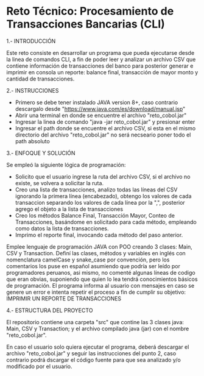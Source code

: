 # Reto Técnico: Procesamiento de Transacciones Bancarias (CLI)

1.- INTRODUCCIÓN

Este reto consiste en desarrollar un programa que pueda ejecutarse desde la linea de comandos CLI, a fin de poder leer y analizar un archivo CSV que contiene información de transacciones del banco para posterior generar e imprimir en consola un reporte: balance final, transacción de mayor monto y cantidad de transacciones.


2.- INSTRUCCIONES
- Primero se debe tener instalado JAVA version 8+, caso contrario descargalo desde "https://www.java.com/es/download/manual.jsp"
- Abrir una terminal en donde se encuentre el archivo "reto_cobol.jar"
- Ingresar la linea de comando "java -jar reto_cobol.jar" y presionar enter
- Ingresar el path donde se encuentre el archivo CSV, si esta en el mismo directorio del archivo "reto_cobol.jar" no será necseario poner todo el path absoluto


3.- ENFOQUE Y SOLUCIÓN

Se empleó la siguiente lógica de programación:
- Solicito que el usuario ingrese la ruta del archivo CSV, si el archivo no existe, se volvera a solicitar la ruta.
- Creo una lista de transacciones, analizo todas las líneas del CSV ignorando la primera línea (encabezado), obtengo los valores de cada transaccion separando los valores de cada línea por la ",", posterior agrego el objeto a la lista de transacciones
- Creo los métodos Balance Final, Transacción Mayor, Conteo de Transacciones, basándome en solicitado para cada método, empleando como datos la lista de transacciones.
- Imprimo el reporte final, invocando cada método del paso anterior.

Emplee lenguaje de programación JAVA con POO creando 3 clases: Main, CSV y Transaction. Definí las clases, métodos y variables en inglés con nomenclatura camelCase y snake_case por convención, pero los comentarios los puse en español asumiendo que podría ser leído por programadores peruanos, asi mismo, no comenté algunas líneas de codigo que eran obvias, suponiendo que quien lo lea tendrá conocimientos básicos de programación. El programa informa al usuario con mensajes en caso se genere un error e intenta repetir el proceso a fin de cumplir su objetivo: IMPRIMIR UN REPORTE DE TRANSACCIONES


4.- ESTRUCTURA DEL PROYECTO

El repositorio contiene una carpeta "src" que contine las 3 clases java: Main, CSV y Transaction; y el archivo compilado java (jar) con el nombre "reto_cobol.jar".

En caso el usuario solo quiera ejecutar el programa, deberá descargar el archivo "reto_cobol.jar" y seguir las instrucciones del punto 2, caso contrario podrá dscargar el código fuente para que sea analizado y/o modificado por el usuario.
